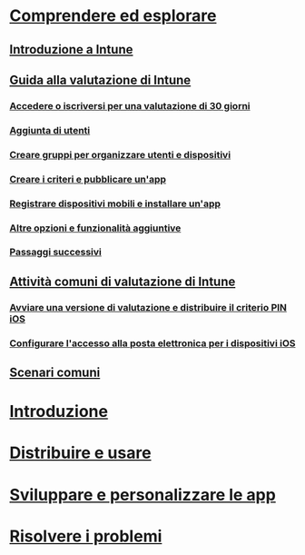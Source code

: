 # [Comprendere ed esplorare](introduction-to-microsoft-intune.md)
## [Introduzione a Intune](introduction-to-microsoft-intune.md)
## [Guida alla valutazione di Intune](get-started-with-a-30-day-trial-of-microsoft-intune.md)
### [Accedere o iscriversi per una valutazione di 30 giorni](get-started-with-a-30-day-trial-of-microsoft-intune-step-1.md)
### [Aggiunta di utenti](get-started-with-a-30-day-trial-of-microsoft-intune-step-2.md)
### [Creare gruppi per organizzare utenti e dispositivi](get-started-with-a-30-day-trial-of-microsoft-intune-step-3.md)
### [Creare i criteri e pubblicare un'app](get-started-with-a-30-day-trial-of-microsoft-intune-step-4.md)
### [Registrare dispositivi mobili e installare un'app](get-started-with-a-30-day-trial-of-microsoft-intune-step-5.md)
### [Altre opzioni e funzionalità aggiuntive](get-started-with-a-30-day-trial-of-microsoft-intune-step-6.md)
### [Passaggi successivi](get-started-with-a-30-day-trial-of-microsoft-intune-step-7.md)
## [Attività comuni di valutazione di Intune](common-microsoft-intune-evaluation-tasks.md)
### [Avviare una versione di valutazione e distribuire il criterio PIN iOS](start-a-microsoft-intune-trial-and-deploy-ios-pin-policy.md)
### [Configurare l'accesso alla posta elettronica per i dispositivi iOS](set-up-email-access-for-ios-devices-using-microsoft-intune.md)
## [Scenari comuni](common-ways-to-use-intune.md)

<!--- ## [Intune FAQ](frequently-asked-questions-for-microsoft-intune.md)--->

# [Introduzione](/intune/get-started/what-to-know-before-you-start-microsoft-intune)
<!-- # [Plan and Design](/intune/plan-design/ways-to-do-enterprise-mobility) -->
# [Distribuire e usare](/intune/deploy-use/overview-of-device-and-app-lifecycles-in-microsoft-intune)
# [Sviluppare e personalizzare le app](/intune/develop/intune-app-sdk)
# [Risolvere i problemi](/intune/troubleshoot/general-troubleshooting-tips-for-microsoft-intune)


<!--HONumber=Jul16_HO3-->


